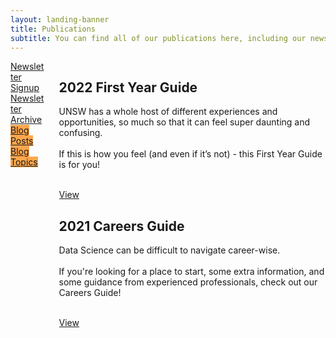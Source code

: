 ```yaml
---
layout: landing-banner
title: Publications
subtitle: You can find all of our publications here, including our newsletters and guides!
---
```

<div class="hero-body background-shade">
    <div class="container">
        <div class="columns">
            <div class="column is-10 is-offset-1">
                <div class="columns featured-post is-multiline">
                    <div class="column is-12 post" style="padding-bottom: 5%">
						<article class="columns featured">
							<div class="column is-3 featured-content va centered">
								<a href="/contact" class="button is-warning is-large is-fullwidth">Newsletter Signup</a>
							</div>
							<div class="column is-3 featured-content va centered">
								<a href="https://us19.campaign-archive.com/home/?u=8dc568d0db37b26ed75ba4d94&id=01f8128da2" target="_blank" class="button is-warning is-large is-fullwidth">Newsletter Archive</a>
							</div>
							<div class="column is-3 featured-content va centered">
								<a href="/blog" class="button is-large is-fullwidth" style="background-color: #ffa64d">Blog Posts</a>
							</div>
							<div class="column is-3 featured-content va centered">
								<a href="/blog/topics" class="button is-large is-fullwidth" style="background-color: #ffa64d">Blog Topics</a>
							</div>
						</article>
                    </div>
                    <div class="column is-12 post">
                        <article class="columns featured">
                            <div class="column is-6 featured-content va centered">
                                <div>
                                    <h1 class="title post-title">2022 First Year Guide</h1>
                                    <p class="post-excerpt">
                                        UNSW has a whole host of different experiences and opportunities, so much so that it can feel super daunting and confusing.
                                        <br><br>
                                        If this is how you feel (and even if it’s not) - this First Year Guide is for you!
                                    </p>
                                    <br>
                                    <a href="first-year-guide" class="button is-primary">View</a>
                                    <br> 
                                </div>
                            </div>
                            <div class="column is-6 featured-content va centered">
                                <h1 class="title post-title">2021 Careers Guide</h1>
                                <p class="post-excerpt">
                                    Data Science can be difficult to navigate career-wise. 
                                    <br><br>
                                    If you're looking for a place to start, some extra information, and some guidance from experienced professionals, check out our Careers Guide!
                                </p>
                                <br>
                                <a href="careers-guide" class="button is-primary">View</a>
                                <br>
                            </div>
                        </article>
                    </div>
                </div>
            </div>
        </div>
    </div>
</div>